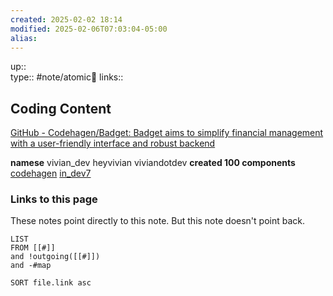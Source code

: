 ```yaml
---
created: 2025-02-02 18:14
modified: 2025-02-06T07:03:04-05:00
alias: 
---
```

up::  
type:: #note/atomic🌳 
links::
## Coding Content

[GitHub - Codehagen/Badget: Badget aims to simplify financial management with a user-friendly interface and robust backend](https://github.com/codehagen/Badget?tab=readme-ov-file)

**namese**
vivian_dev
heyvivian
viviandotdev
**created 100 components**
[codehagen](https://x.com/codehagen)
[in_dev7](https://x.com/intent/follow?screen_name=ln_dev7)


### Links to this page
These notes point directly to this note. But this note doesn't point back.
```dataview
LIST
FROM [[#]]
and !outgoing([[#]])
and -#map

SORT file.link asc
```



